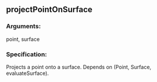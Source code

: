 ## projectPointOnSurface
### Arguments: 
point, surface
### Specification: 
Projects a point onto a surface. Depends on (Point, Surface, evaluateSurface).
